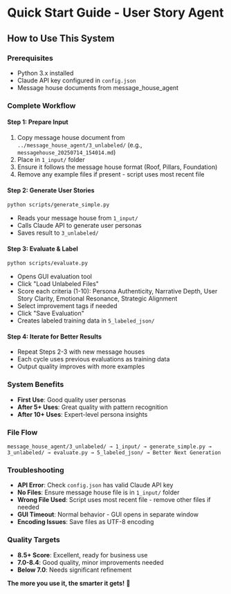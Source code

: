 # Quick Start Guide - User Story Agent

## How to Use This System

### Prerequisites
- Python 3.x installed
- Claude API key configured in `config.json`
- Message house documents from message_house_agent

### Complete Workflow

#### **Step 1: Prepare Input**
1. Copy message house document from `../message_house_agent/3_unlabeled/` (e.g., `messagehouse_20250714_154014.md`)
2. Place in `1_input/` folder
3. Ensure it follows the message house format (Roof, Pillars, Foundation)
4. Remove any example files if present - script uses most recent file

#### **Step 2: Generate User Stories**
```bash
python scripts/generate_simple.py
```
- Reads your message house from `1_input/`
- Calls Claude API to generate user personas
- Saves result to `3_unlabeled/`

#### **Step 3: Evaluate & Label**
```bash
python scripts/evaluate.py
```
- Opens GUI evaluation tool
- Click "Load Unlabeled Files"
- Score each criteria (1-10): Persona Authenticity, Narrative Depth, User Story Clarity, Emotional Resonance, Strategic Alignment
- Select improvement tags if needed
- Click "Save Evaluation"
- Creates labeled training data in `5_labeled_json/`

#### **Step 4: Iterate for Better Results**
- Repeat Steps 2-3 with new message houses
- Each cycle uses previous evaluations as training data
- Output quality improves with more examples

### System Benefits
- **First Use**: Good quality user personas
- **After 5+ Uses**: Great quality with pattern recognition
- **After 10+ Uses**: Expert-level persona insights

### File Flow
```
message_house_agent/3_unlabeled/ → 1_input/ → generate_simple.py → 3_unlabeled/ → evaluate.py → 5_labeled_json/ → Better Next Generation
```

### Troubleshooting
- **API Error**: Check `config.json` has valid Claude API key
- **No Files**: Ensure message house file is in `1_input/` folder
- **Wrong File Used**: Script uses most recent file - remove other files if needed
- **GUI Timeout**: Normal behavior - GUI opens in separate window
- **Encoding Issues**: Save files as UTF-8 encoding

### Quality Targets
- **8.5+ Score**: Excellent, ready for business use
- **7.0-8.4**: Good quality, minor improvements needed
- **Below 7.0**: Needs significant refinement

**The more you use it, the smarter it gets!** 🚀